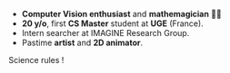 <ul>
<li><strong>Computer Vision enthusiast</strong> and <strong>mathemagician</strong> 🧙‍♂️</li>
<li><strong>20 y/o</strong>, first <strong>CS Master</strong> student at <strong>UGE</strong> (France).</li>
<li>Intern searcher at IMAGINE Research Group. </li>
<li>Pastime <strong>artist</strong> and <strong>2D animator</strong>.
  </ul>
Science rules !


<!---
Lysandre-M/Lysandre-M is a ✨ special ✨ repository because its `README.md` (this file) appears on your GitHub profile.
You can click the Preview link to take a look at your changes.
--->
